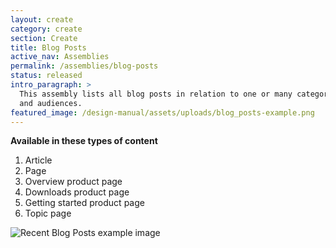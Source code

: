 ```yaml
---
layout: create
category: create
section: Create
title: Blog Posts
active_nav: Assemblies
permalink: /assemblies/blog-posts
status: released
intro_paragraph: >
  This assembly lists all blog posts in relation to one or many category filters
  and audiences.
featured_image: /design-manual/assets/uploads/blog_posts-example.png
---
```


**Available in these types of content**

1. Article
2. Page
3. Overview product page
4. Downloads product page
5. Getting started product page
6. Topic page

![Recent Blog Posts example image](/design-manual/assets/uploads/blog_posts-example.png)
